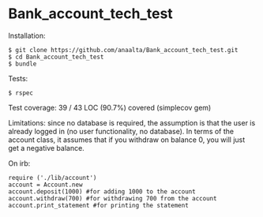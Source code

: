 # Bank_account_tech_test

Installation:
```
$ git clone https://github.com/anaalta/Bank_account_tech_test.git
$ cd Bank_account_tech_test
$ bundle
```

Tests:
```
$ rspec
```
Test coverage: 39 / 43 LOC (90.7%) covered (simplecov gem)

Limitations: since no database is required, the assumption is that the user is already logged in (no user functionality, no database). In terms of the account class, it assumes that if you withdraw on balance 0, you will just get a negative balance.

On irb:
```
require ('./lib/account')
account = Account.new
account.deposit(1000) #for adding 1000 to the account
account.withdraw(700) #for withdrawing 700 from the account
account.print_statement #for printing the statement
```
